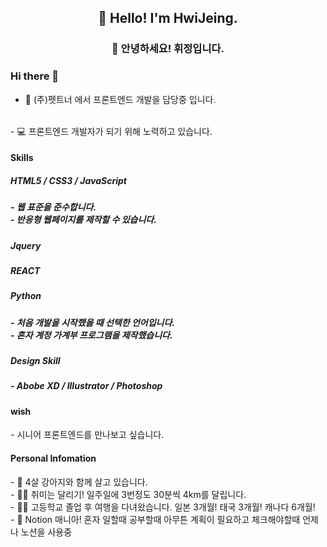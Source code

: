 <h2 align="center">👋 Hello! I'm HwiJeing.</h2>
<h3 align="center">👋 안녕하세요! 휘정입니다.</h3>

### Hi there 👋

- 🔭 (주)펫트너 에서 프론트엔드 개발을 담당중 입니다.
<br/>
- 💻 프론트엔드 개발자가 되기 위해 노력하고 있습니다.
<br/>

<h4> Skills </h4>
<h5> HTML5 / CSS3 / JavaScript <h5>
  - 웹 표준을 준수합니다.<br/>
  - 반응형 웹페이지를 제작할 수 있습니다.<br/>
<h5> Jquery <h5>
<h5> REACT <h5>
<h5> Python <h5>
  - 처음 개발을 시작했을 때 선택한 언어입니다.
  <br/>
  - 혼자 계정 가계부 프로그램을 제작했습니다.
  <br/>
<h5> Design Skill <h5>
  - Abobe XD / Illustrator / Photoshop 
<br/>

<h4> wish </h4>
- 시니어 프론트엔드를 만나보고 싶습니다.
<br/>

<h4> Personal Infomation </h4>
- 🐶 4살 강아지와 함께 살고 있습니다.
<br/>
- 🏃‍♀️ 취미는 달리기! 일주일에 3번정도 30분씩 4km를 달립니다.
<br/>
- 👩‍🚀 고등학교 졸업 후 여행을 다녀왔습니다. 일본 3개월! 태국 3개월! 캐나다 6개월!
<br/>
- 📝 Notion 매니아! 혼자 일할때 공부할때 아무튼 계획이 필요하고 체크해야할때 언제나 노션을 사용중
<br/>
